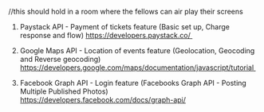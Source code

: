 //this should hold in a room where the fellows can air play their screens

1. Paystack API - Payment of tickets feature (Basic set up, Charge response and flow) https://developers.paystack.co/ 


2. Google Maps API - Location of events feature (Geolocation, Geocoding and Reverse geocoding) https://developers.google.com/maps/documentation/javascript/tutorial 


3. Facebook Graph API - Login feature (Facebooks Graph API - Posting Multiple Published Photos) https://developers.facebook.com/docs/graph-api/